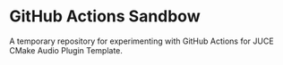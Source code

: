 # GitHub Actions Sandbow

A temporary repository for experimenting with GitHub Actions for JUCE CMake Audio Plugin Template.

